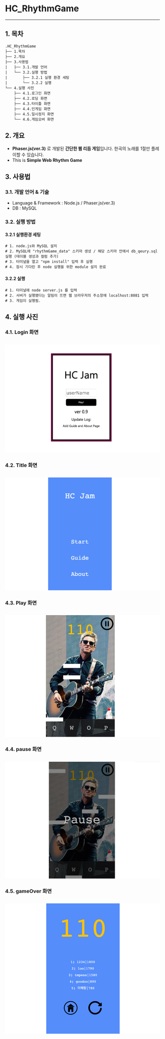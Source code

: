 # HC_RhythmGame
-------------
## 1. 목차
```
.HC_RhythmGame
├── 1.목차
├── 2.개요
├── 3.사용법
|   ├── 3.1.개발 언어
|   └── 3.2.실행 방법
|       ├── 3.2.1 실행 환경 세팅
|       └── 3.2.2 실행
└── 4.실행 사진
    ├── 4.1.로그인 화면
    ├── 4.2.로딩 화면
    ├── 4.3.타이틀 화면
    ├── 4.4.인게임 화면
    ├── 4.5.일시정지 화면
    └── 4.6.게임오버 화면
```


## 2. 개요
 - **Phaser.js(ver.3)** 로 개발된 **간단한 웹 리듬 게임**입니다. 한곡의 노래를 1절만 플레이할 수 있습니다.
 - This is **Simple Web Rhythm Game**


## 3. 사용법
### 3.1. 개발 언어 & 기술
- Language & Framework : Node.js / Phaser.js(ver.3)
- DB : MySQL



### 3.2. 실행 방법
#### 3.2.1 실행환경 세팅
```
# 1. node.js와 MySQL 설치
# 2. MySQL에 "rhythmGame_data" 스키마 생성 / 해당 스키마 안에서 db_qeury.sql 실행 (테이블 생성과 컬럼 추가)
# 3. 터미널을 열고 "npm install" 입력 후 실행 
# 4. 잠시 기다린 후 node 실행을 위한 module 설치 완료
```
#### 3.2.2 실행
```
# 1. 터미널에 node server.js 를 입력
# 2. 서버가 실행됐다는 알림이 뜨면 웹 브라우저의 주소창에 localhost:8081 입력
# 3. 게임이 실행됨.
```


## 4. 실행 사진
### 4.1. Login 화면
 ![login](./screenshot/login.png)
 -------------

### 4.2. Title 화면
 ![title](./screenshot/title.png)
 -------------
 
### 4.3. Play 화면
 ![play](./screenshot/play.png)
 -------------
 
### 4.4. pause 화면
 ![pause](./screenshot/pause.png)
 -------------
 
### 4.5. gameOver 화면
 ![gameOver](./screenshot/gameOver.png)
 -------------

